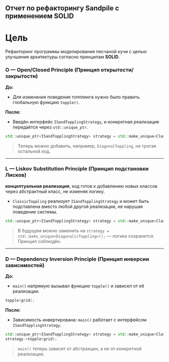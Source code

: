 ## Отчет по рефакторингу Sandpile с применением SOLID

# Цель
Рефакторинг программы моделирования песчаной кучи с целью улучшения архитектуры согласно принципам **SOLID**.


### **O — Open/Closed Principle (Принцип открытости/закрытости)**

**До:**

* Для изменения поведения топплинга нужно было править глобальную функцию `topple()`.

**После:**

* Введён интерфейс `ISandTopplingStrategy`, и конкретная реализация передаётся через `std::unique_ptr`.

```cpp
std::unique_ptr<ISandTopplingStrategy> strategy = std::make_unique<ClassicToppling>();
```

> Теперь можно добавить, например, `DiagonalToppling`, не трогая остальной код.

---

### **L — Liskov Substitution Principle (Принцип подстановки Лисков)**
**концептуальная реализация**, код готов к добавлению новых классов через абстрактный класс, не изменяя логику.

* `ClassicToppling` реализует `ISandTopplingStrategy` и может быть подставлена вместо любой другой реализации, не нарушая поведение системы.

```cpp
std::unique_ptr<ISandTopplingStrategy> strategy = std::make_unique<ClassicToppling>();
```

> В будущем можно заменить на `strategy = std::make_unique<DiagonalicToppling>();` — логика сохранится. Принцип соблюдён.

---


### **D — Dependency Inversion Principle (Принцип инверсии зависимостей)**

**До:**

* `main()` напрямую вызывал функцию `topple()` и зависел от её реализации.

```cpp
topple(grid);
```

**После:**

* Зависимость инвертирована: `main()` работает с интерфейсом `ISandTopplingStrategy`.

```cpp
std::unique_ptr<ISandTopplingStrategy> strategy = std::make_unique<ClassicToppling>();
strategy->topple(grid);
```

> `main()` теперь зависит от абстракции, а не от конкретной реализации.

